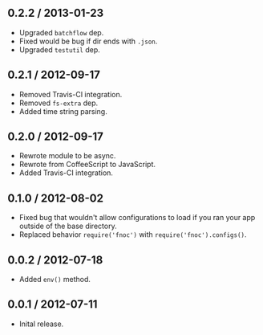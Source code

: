 0.2.2 / 2013-01-23
-------------------
* Upgraded `batchflow` dep.
* Fixed would be bug if dir ends with `.json`.
* Upgraded `testutil` dep.

0.2.1 / 2012-09-17
------------------
* Removed Travis-CI integration.
* Removed `fs-extra` dep.
* Added time string parsing.

0.2.0 / 2012-09-17
------------------
* Rewrote module to be async.
* Rewrote from CoffeeScript to JavaScript.
* Added Travis-CI integration.

0.1.0 / 2012-08-02
------------------
* Fixed bug that wouldn't allow configurations to load if you ran your app outside of the base directory.
* Replaced behavior `require('fnoc')` with `require('fnoc').configs()`.

0.0.2 / 2012-07-18
------------------
* Added `env()` method.

0.0.1 / 2012-07-11
------------------
* Inital release.